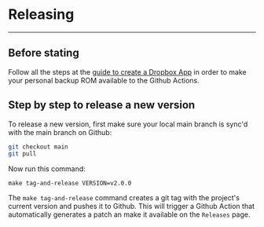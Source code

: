 # Releasing
---

## Before stating

Follow all the steps at the [guide to create a Dropbox App][dropbox-guide] in
order to make your personal backup ROM available to the Github Actions.


## Step by step to release a new version

To release a new version, first make sure your local main branch is sync'd with
the main branch on Github:

```bash
git checkout main
git pull
```

Now run this command:
```
make tag-and-release VERSION=v2.0.0
```

The `make tag-and-release` command creates a git tag with the project's current
version and pushes it to Github. This will trigger a Github Action that
automatically generates a patch an make it available on the `Releases` page.

[dropbox-guide]: ./docs/template/making-game-available-to-ci.md
